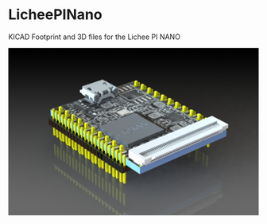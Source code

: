 # LicheePINano

KICAD Footprint and 3D files for the Lichee PI NANO

![alt text](https://github.com/ccadic/LicheePINano/blob/master/lichee-nano4.JPG)
